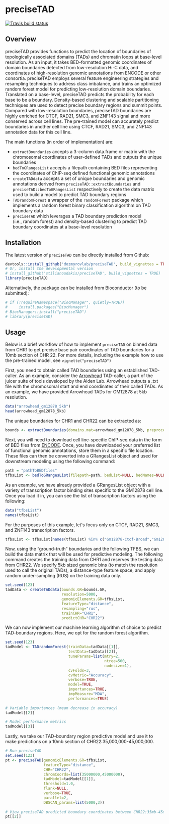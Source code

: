 # preciseTAD

<!-- badges: start -->

[![Travis build
status](https://travis-ci.com/stilianoudakis/preciseTAD.svg?branch=master)](https://travis-ci.com/stilianoudakis/preciseTAD)
<!-- badges: end -->

## Overview

preciseTAD provides functions to predict the location of boundaries of topologically associated domains (TADs) and chromatin loops at base-level resolution. As an input, it takes BED-formatted genomic coordinates of domain boundaries detected from low-resolution Hi-C data, and coordinates of high-resolution genomic annotations from ENCODE or other consortia. preciseTAD employs several feature engineering strategies and resampling techniques to address class imbalance, and trains an optimized random forest model for predicting low-resolution domain boundaries. Translated on a base-level, preciseTAD predicts the probability for each base to be a boundary. Density-based clustering and scalable partitioning techniques are used to detect precise boundary regions and summit points. Compared with low-resolution boundaries, preciseTAD boundaries are highly enriched for CTCF, RAD21, SMC3, and ZNF143 signal and more conserved across cell lines. The pre-trained model can accurately predict boundaries in another cell line using CTCF, RAD21, SMC3, and ZNF143 annotation data for this cell line. 

The main functions (in order of implementation) are:

- `extractBoundaries` accepts a 3-column data.frame or matrix with the chromosomal coordinates of user-defined TADs and outputs the unique boundaries
- `bedToGRangesList` accepts a filepath containing BED files representing the coordinates of ChIP-seq defined functional genomic annotations
- `createTADdata` accepts a set of unique boundaries and genomic annotations derived from `preciseTAD::extractBoundaries` and `preciseTAD::bedToGRangesList` respectively to create the data matrix used to build a model to predict TAD boundary regions
- `TADrandomForest` a wrapper of the `randomForest` package which implements a random forest binary classification algorithm on TAD boundary data
- `preciseTAD` which leverages a TAD boundary prediction model (i.e., random forest) and density-based clustering to predict TAD boundary coordinates at a base-level resolution

## Installation

The latest version of `preciseTAD` can be directly installed from Github:

``` r
devtools::install_github('dozmorovlab/preciseTAD', build_vignettes = TRUE)
# Or, install the developmental version
# install_github('stilianoudakis/preciseTAD', build_vignettes = TRUE)
library(preciseTAD)
```

Alternatively, the package can be installed from Bioconductor (to be submitted):

``` r
# if (!requireNamespace("BiocManager", quietly=TRUE))
#     install.packages("BiocManager")
# BiocManager::install("preciseTAD")
# library(preciseTAD)
```

## Usage

Below is a brief workflow of how to implement `preciseTAD` on binned data from CHR1 to get precise base pair coordinates of TAD boundaries for a 10mb section of CHR 22. For more details, including the example how to use the pre-trained model, see `vignette("preciseTAD")`

First, you need to obtain called TAD boundaries using an established TAD-caller. As an example, consider the [Arrowhead](https://github.com/aidenlab/juicer/wiki/Arrowhead) TAD-caller, a part of the juicer suite of tools developed by the Aiden Lab. Arrowhead outputs a .txt file with the chromosomal start and end coordinates of their called TADs. As an example, we have provided Arrowhead TADs for GM12878 at 5kb resolution.

``` r
data("arrowhead_gm12878_5kb")
head(arrowhead_gm12878_5kb)
```

The unique boundaries for CHR1 and CHR22 can be extracted as:

``` r
bounds <- extractBoundaries(domains.mat=arrowhead_gm12878_5kb, preprocess=FALSE, CHR=c("CHR1","CHR22"), resolution=5000)
```

Next, you will need to download cell line-specific ChIP-seq data in the form of BED files from [ENCODE](https://www.encodeproject.org/chip-seq-matrix/?type=Experiment&replicates.library.biosample.donor.organism.scientific_name=Homo%20sapiens&assay_title=TF%20ChIP-seq&status=released). Once, you have downloaded your preferred list of functional genomic annotations, store them in a specific file location. These files can then be converted into a GRangesList object and used for downstream modeling using the following command:

``` r
path = "pathToBEDfiles"
tfbsList <- bedToGRangesList(filepath=path, bedList=NULL, bedNames=NULL, pattern = "*.bed", signal=4)
```

As an example, we have already provided a GRangesList object with a variety of transcription factor binding sites specific to the GM12878 cell line. Once you load it in, you can see the list of transcription factors using the following:

``` r
data("tfbsList")
names(tfbsList)
```

For the purposes of this example, let's focus only on CTCF, RAD21, SMC3, and ZNF143 transcription factors.

``` r
tfbsList <- tfbsList[names(tfbsList) %in% c("Gm12878-Ctcf-Broad","Gm12878-Rad21-Haib","Gm12878-Smc3-Sydh","Gm12878-Znf143-Sydh")]
```

Now, using the “ground-truth” boundaries and the following TFBS, we can build the data matrix that will be used for predictive modeling. The following command creates the training data from CHR1 and reserves the testing data from CHR22. We specify 5kb sized genomic bins (to match the resolution used to call the original TADs), a distance-type feature space, and apply random under-sampling (RUS) on the training data only.

``` r
set.seed(123)
tadData <- createTADdata(bounds.GR=bounds.GR,
                         resolution=5000,
                         genomicElements.GR=tfbsList,
                         featureType="distance",
                         resampling="rus",
                         trainCHR="CHR1",
                         predictCHR="CHR22")
```

We can now implement our machine learning algorithm of choice to predict TAD-boundary regions. Here, we opt for the random forest algorithm.

``` r
set.seed(123)
tadModel <- TADrandomForest(trainData=tadData[[1]],
                            testData=tadData[[2]],
                            tuneParams=list(mtry=2,
                                            ntree=500,
                                            nodesize=1),
                            cvFolds=3,
                            cvMetric="Accuracy",
                            verbose=TRUE,
                            model=TRUE,
                            importances=TRUE,
                            impMeasure="MDA",
                            performances=TRUE)
                            
# Variable importances (mean decrease in accuracy)
tadModel[[2]]

# Model performance metrics
tadModel[[3]]
```

Lastly, we take our TAD-boundary region predictive model and use it to make predictions on a 10mb section of CHR22:35,000,000-45,000,000.

``` r
# Run preciseTAD
set.seed(123)
pt <- preciseTAD(genomicElements.GR=tfbsList,
                 featureType="distance",
                 CHR="CHR22",
                 chromCoords=list(35000000,45000000),
                 tadModel=tadModel[[1]],
                 threshold=1.0,
                 flank=NULL,
                 verbose=TRUE,
                 parallel=2,
                 DBSCAN_params=list(5000,3))
                 
# View preciseTAD predicted boundary coordinates between CHR22:35mb-45mb
pt[[2]]
```
